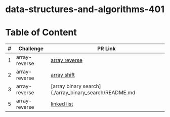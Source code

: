 # data-structures-and-algorithms-401

# Table of Content 

|#|Challenge|PR Link|
|----|-----|-------|
|1|array-reverse|[array reverse](./array_reverse/README.md)|
|2|array-reverse|[array shift](./array_shift/README.md)|
|3|array-reverse|[array binary search](./array_binary_search/README.md|
|5|array-reverse|[linked list](./linked_list/README.md)|


